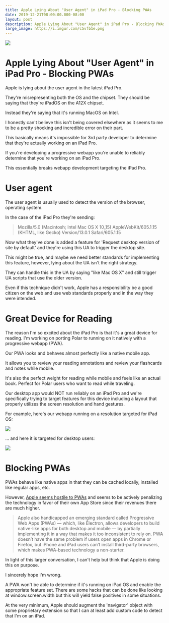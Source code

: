 ```yaml
---
title: Apple Lying About "User Agent" in iPad Pro - Blocking PWAs
date: 2019-12-21T08:00:00.000-08:00
layout: post
description: Apple Lying About "User Agent" in iPad Pro - Blocking PWAs and pretending they're MacOS
large_image: https://i.imgur.com/c5vfb1e.png
---
```


<div class="text-center"> 
<img class="img-fluid" src="https://i.imgur.com/c5vfb1e.png">
</div>

# Apple Lying About "User Agent" in iPad Pro - Blocking PWAs

Apple is lying about the user agent in the latest iPad Pro.

They're misrepresenting both the OS and the chipset.  They should be saying that they're iPadOS on the A12X chipset.

Instead they're saying that it's running MacOS on Intel.

I honestly can't believe this isn't being covered elsewhere as it seems to me to be a pretty shocking and incredible
error on their part.

This basically means it's impossible for 3rd party developer to determine that they're actually working on an iPad Pro.

If you're developing a progressive webapp you're unable to reliably determine that you're working on an iPad Pro.

This essentially breaks webapp development targeting the iPad Pro.

# User agent

The user agent is usually used to detect the version of the browser, operating system.

In the case of the iPad Pro they're sending:

> Mozilla/5.0 (Macintosh; Intel Mac OS X 10_15) AppleWebKit/605.1.15 (KHTML, like Gecko) Version/13.0.1 Safari/605.1.15

Now what they've done is added a feature for 'Request desktop version of site by default' and they're using this UA 
to trigger the desktop site.

This might be true, and maybe we need better standards for implementing this feature, however, lying about the UA isn't
the right strategy.

They can handle this in the UA by saying "like Mac OS X" and still trigger UA scripts that use the older version.

Even if this technique didn't work, Apple has a responsibility be a good citizen on the web and use web standards 
properly and in the way they were intended. 

# Great Device for Reading

The reason I'm so excited about the iPad Pro is that it's a great device for reading. I'm working on porting Polar to
running on it natively with a progressive webapp (PWA).

Our PWA looks and behaves almost perfectly like a native mobile app.  

It allows you to review your reading annotations and review your flashcards and notes while mobile.

It's also the perfect weight for reading while mobile and feels like an actual book.  Perfect for Polar users who want 
to read while traveling.

Our desktop app would NOT run reliably on an iPad Pro and we're specifically trying to target features for this device
including a layout that properly utilizes the screen resolution and hand gestures.

For example, here's our webapp running on a resolution targeted for iPad OS:

<div class="text-center mb-2"> 
<img class="img-fluid border border-secondary" src="https://i.imgur.com/ZVYUYCO.png">
</div>

... and here it is targeted for desktop users:

<div class="text-center"> 
<img class="img-fluid border border-secondary" src="https://i.imgur.com/nzwhXZG.png">
</div>

# Blocking PWAs

PWAs behave like native apps in that they can be cached locally, installed like regular apps, etc.

However, [Apple seems hostile to PWAs](https://onezero.medium.com/apple-is-trying-to-kill-web-technology-a274237c174d) and seems to be actively penalizing the technology in favor of their own App Store
since their revenues there are much higher.

> Apple also handicapped an emerging standard called Progressive Web Apps (PWAs) — which, like Electron, allows
developers to build native-like apps for both desktop and mobile — by partially implementing it in a way that makes it
too inconsistent to rely on. PWA doesn’t have the same problem if users open apps in Chrome or Firefox, but iPhone and
iPad users can’t install third-party browsers, which makes PWA-based technology a non-starter.

In light of this larger conversation, I can't help but think that Apple is doing this on purpose.

I sincerely hope I'm wrong.

A PWA won't be able to determine if it's running on iPad OS and enable the appropriate feature set.  There are some 
hacks that can be done like looking at window.screen.width but this will yield false positives in some situations.  

At the very minimum, Apple should augment the 'navigator' object with some proprietary extension so that I can at least
add custom code to detect that I'm on an iPad.
